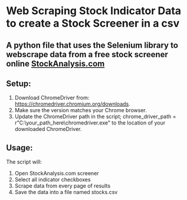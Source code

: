 # Web Scraping Stock Indicator Data to create a Stock Screener in a csv

## A python file that uses the Selenium library to webscrape data from a free stock screener online [StockAnalysis.com](https://stockanalysis.com/stocks/screener/)

## Setup:
1. Download ChromeDriver from: https://chromedriver.chromium.org/downloads.
2. Make sure the version matches your Chrome browser.
3. Update the ChromeDriver path in the script; chrome_driver_path = r"C:\your_path_here\chromedriver.exe" to the location of your downloaded ChromeDriver.

## Usage:
The script will:
1. Open StockAnalysis.com screener
2. Select all indicator checkboxes
3. Scrape data from every page of results
4. Save the data into a file named stocks.csv

